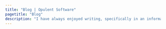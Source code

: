 ```yaml
---
title: "Blog | Opulent Software"
pagetitle: "Blog"
description: "I have always enjoyed writing, specifically in an informal and conversational tone. So Follow our blog for the latest how-to articles, breakdowns of technical concept and above all; lighthearted general entertainment."
---
```


